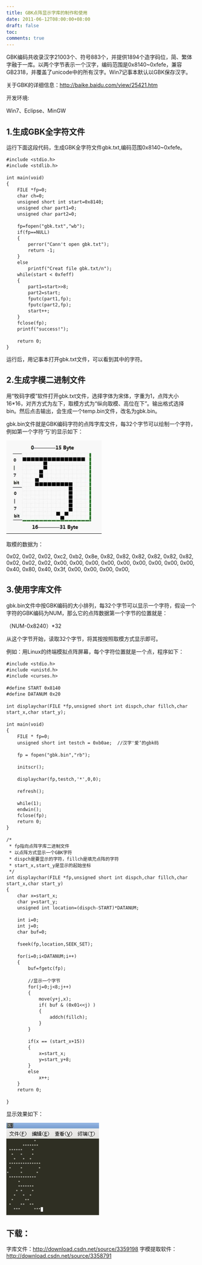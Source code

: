 ```yaml
---
title: GBK点阵显示字库的制作和使用
date: 2011-06-12T08:00:00+08:00
draft: false
toc:
comments: true
---
```



GBK编码共收录汉字21003个、符号883个，并提供1894个造字码位，简、繁体字融于一库。以两个字节表示一个汉字，编码范围是0x8140~0xfefe，兼容GB2318，并覆盖了unicode中的所有汉字。Win7记事本默认以GBK保存汉字。

关于GBK的详细信息：<http://baike.baidu.com/view/25421.htm>
 
开发环境:

Win7、Eclipse、MinGW
 
## 1.生成GBK全字符文件

运行下面这段代码，生成GBK全字符文件gbk.txt,编码范围0x8140~0xfefe。

	#include <stdio.h>
	#include <stdlib.h>
	
	int main(void)
	{
		FILE *fp=0;
		char ch=0;
		unsigned short int start=0x8140;
		unsigned char part1=0;
		unsigned char part2=0;
	
		fp=fopen("gbk.txt","wb");
		if(fp==NULL)
		{
			perror("Cann't open gbk.txt");
			return -1;
		}
		else
			printf("Creat file gbk.txt/n");
		while(start < 0xfeff)
		{
			part1=start>>8;
			part2=start;
			fputc(part1,fp);
			fputc(part2,fp);
			start++;
		}
		fclose(fp);
		printf("success!");
	
		return 0;
	}

运行后，用记事本打开gbk.txt文件，可以看到其中的字符。

## 2.生成字模二进制文件

用“牧码字模”软件打开gbk.txt文件，选择字体为宋体，字重为1，点阵大小16*16，对齐方式为左下，取模方式为“纵向取模、高位在下”。输出格式选择bin。然后点击输出，会生成一个temp.bin文件，改名为gbk.bin。

gbk.bin文件就是GBK编码字符的点阵字库文件，每32个字节可以绘制一个字符，例如第一个字符‘丂’的显示如下：

![](/images/2011-06-12/2011-06-12_1.JPG)

取模的数据为：

0x02, 0x02, 0x02, 0xc2, 0xb2, 0x8e, 0x82, 0x82, 0x82, 0x82, 0x82, 0x82, 0x02, 0x02, 0x02, 0x00, 0x00, 0x00, 0x00, 0x00, 0x00, 0x00, 0x00, 0x00, 0x40, 0x80, 0x40, 0x3f, 0x00, 0x00, 0x00, 0x00, 
 
## 3.使用字库文件

gbk.bin文件中按GBK编码的大小排列，每32个字节可以显示一个字符，假设一个字符的GBK编码为NUM，那么它的点阵数据第一个字节的位置就是：

（NUM-0x8240）*32

从这个字节开始，读取32个字节，将其按按照取模方式显示即可。

例如：用Linux的终端模拟点阵屏幕，每个字符位置就是一个点，程序如下：

	#include <stdio.h>
	#include <unistd.h>
	#include <curses.h>
	
	#define START 0x8140
	#define DATANUM 0x20
	
	int displaychar(FILE *fp,unsigned short int dispch,char fillch,char start_x,char start_y);
	
	int main(void)
	{
		FILE * fp=0;
		unsigned short int testch = 0xb0ae;  //汉字'爱‘的gbk码
	
		fp = fopen("gbk.bin","rb");
	
		initscr();
	
		displaychar(fp,testch,'*',0,0);
	
		refresh();
	
		while(1);
		endwin();
		fclose(fp);
		return 0;
	}
	
	/*
	 * fp指向点阵字库二进制文件
	 * 以点阵方式显示一个GBK字符
	 * dispch是要显示的字符，fillch是填充点阵的字符
	 * start_x,start_y是显示的起始坐标
	 */
	int displaychar(FILE *fp,unsigned short int dispch,char fillch,char start_x,char start_y)
	{
		char x=start_x;
		char y=start_y;
		unsigned int location=(dispch-START)*DATANUM;
	
		int i=0;
		int j=0;
		char buf=0;
	
		fseek(fp,location,SEEK_SET);
	
		for(i=0;i<DATANUM;i++)
		{
			buf=fgetc(fp);
	
			//显示一个字节
			for(j=0;j<8;j++)
			{
				move(y+j,x);
				if( buf & (0x01<<j) )
				{
					addch(fillch);
				}
			}
	
			if(x == (start_x+15))
			{
				x=start_x;
				y=start_y+8;
			}
			else
				x++;
		}
		return 0;
	
	}

显示效果如下：

![](/images/2011-06-12/2011-06-12_2.JPG)

## 下载：

字库文件：<http://download.csdn.net/source/3359198>
字模提取软件：<http://download.csdn.net/source/3358791>

